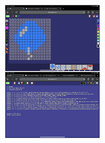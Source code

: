 
<br><br>
<img src="A677F852-C8D6-403B-84CC-05F2DF5F193A.png" width="60%"><br>
<img src="F74EF8BC-607F-4ED7-8146-9B77B84B312D.png" width="60%"><br>
<img scr="6A9AE2BC-3784-4064-8582-416240AA2D74.png" width="60%"><br>
<br>
